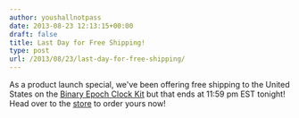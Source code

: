 ```yaml
---
author: youshallnotpass
date: 2013-08-23 12:13:15+00:00
draft: false
title: Last Day for Free Shipping!
type: post
url: /2013/08/23/last-day-for-free-shipping/
---
```


As a product launch special, we've been offering free shipping to the United States on the [Binary Epoch Clock Kit](/product/becv1/) but that ends at 11:59 pm EST tonight! Head over to the [store](/product/becv1/) to order yours now!

